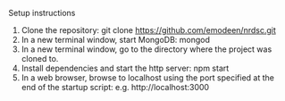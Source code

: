 Setup instructions

1.	Clone the repository: git clone https://github.com/emodeen/nrdsc.git
2.  In a new terminal window, start MongoDB: mongod
3.	In a new terminal window, go to the directory where the project was cloned to.
4.	Install dependencies and start the http server: npm start
5.	In a web browser, browse to localhost using the port specified at the end of the startup script: e.g. http://localhost:3000
